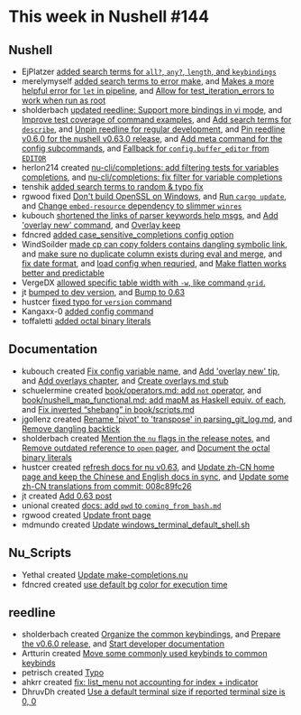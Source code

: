 # This week in Nushell #144

## Nushell

- EjPlatzer [added search terms for `all?`, `any?`, `length`, and `keybindings`](https://github.com/nushell/nushell/pull/5665)
- merelymyself [added search terms to error make](https://github.com/nushell/nushell/pull/5657), and [Makes a more helpful error for `let` in pipeline](https://github.com/nushell/nushell/pull/5632), and [Allow for test_iteration_errors to work when run as root](https://github.com/nushell/nushell/pull/5609)
- sholderbach [updated reedline: Support more bindings in vi mode](https://github.com/nushell/nushell/pull/5654), and [Improve test coverage of command examples](https://github.com/nushell/nushell/pull/5650), and [Add search terms for `describe`](https://github.com/nushell/nushell/pull/5644), and [Unpin reedline for regular development](https://github.com/nushell/nushell/pull/5634), and [Pin reedline v0.6.0 for the nushell v0.63.0 release](https://github.com/nushell/nushell/pull/5620), and [Add meta command for the config subcommands](https://github.com/nushell/nushell/pull/5616), and [Fallback for `config.buffer_editor` from `EDITOR`](https://github.com/nushell/nushell/pull/5614)
- herlon214 created [nu-cli/completions: add filtering tests for variables completions](https://github.com/nushell/nushell/pull/5653), and [nu-cli/completions: fix filter for variable completions](https://github.com/nushell/nushell/pull/5641)
- tenshik [added search terms to random & typo fix](https://github.com/nushell/nushell/pull/5652)
- rgwood fixed [Don't build OpenSSL on Windows](https://github.com/nushell/nushell/pull/5651), and [Run `cargo update`](https://github.com/nushell/nushell/pull/5639), and [Change `embed-resource` dependency to slimmer `winres`](https://github.com/nushell/nushell/pull/5630)
- kubouch [shortened the links of parser keywords help msgs](https://github.com/nushell/nushell/pull/5648), and [Add 'overlay new' command](https://github.com/nushell/nushell/pull/5647), and [Overlay keep](https://github.com/nushell/nushell/pull/5629)
- fdncred [added case_sensitive_completions config option](https://github.com/nushell/nushell/pull/5646)
- WindSoilder [made cp can copy folders contains dangling symbolic link](https://github.com/nushell/nushell/pull/5645), and [make sure no duplicate column exists during eval and merge](https://github.com/nushell/nushell/pull/5633), and [fix date format](https://github.com/nushell/nushell/pull/5619), and [load config when requried](https://github.com/nushell/nushell/pull/5618), and [Make flatten works better and predictable](https://github.com/nushell/nushell/pull/5611)
- VergeDX [allowed specific table width with `-w`, like command `grid`.](https://github.com/nushell/nushell/pull/5643)
- jt [bumped to dev version](https://github.com/nushell/nushell/pull/5635), and [Bump to 0.63](https://github.com/nushell/nushell/pull/5627)
- hustcer [fixed  typo for `version` command](https://github.com/nushell/nushell/pull/5610)
- Kangaxx-0 [added config command](https://github.com/nushell/nushell/pull/5607)
- toffaletti [added octal binary literals](https://github.com/nushell/nushell/pull/5604)

## Documentation

- kubouch created [Fix config variable name](https://github.com/nushell/nushell.github.io/pull/459), and [Add 'overlay new' tip](https://github.com/nushell/nushell.github.io/pull/457), and [Add overlays chapter](https://github.com/nushell/nushell.github.io/pull/456), and [Create overlays.md stub](https://github.com/nushell/nushell.github.io/pull/447)
- schuelermine created [book/operators.md: add `not` operator](https://github.com/nushell/nushell.github.io/pull/458), and [book/nushell_map_functional.md: add mapM as Haskell equiv. of each](https://github.com/nushell/nushell.github.io/pull/452), and [Fix inverted “shebang” in book/scripts.md](https://github.com/nushell/nushell.github.io/pull/451)
- jgollenz created [Rename 'pivot' to 'transpose' in parsing_git_log.md](https://github.com/nushell/nushell.github.io/pull/455), and [Remove dangling backtick](https://github.com/nushell/nushell.github.io/pull/453)
- sholderbach created [Mention the `nu` flags in the release notes](https://github.com/nushell/nushell.github.io/pull/450), and [Remove outdated reference to `open` pager](https://github.com/nushell/nushell.github.io/pull/446), and [Document the octal binary literals](https://github.com/nushell/nushell.github.io/pull/445)
- hustcer created [refresh docs for nu v0.63](https://github.com/nushell/nushell.github.io/pull/449), and [Update zh-CN home page and keep the Chinese and English docs in sync](https://github.com/nushell/nushell.github.io/pull/443), and [Update some zh-CN translations from commit: 008c89fc26](https://github.com/nushell/nushell.github.io/pull/442)
- jt created [Add 0.63 post](https://github.com/nushell/nushell.github.io/pull/448)
- unional created [docs: add `pwd` to `coming_from_bash.md`](https://github.com/nushell/nushell.github.io/pull/444)
- rgwood created [Update front page](https://github.com/nushell/nushell.github.io/pull/441)
- mdmundo created [Update windows_terminal_default_shell.sh](https://github.com/nushell/nushell.github.io/pull/440)

## Nu_Scripts

- Yethal created [Update make-completions.nu](https://github.com/nushell/nu_scripts/pull/232)
- fdncred created [use default bg color for execution time](https://github.com/nushell/nu_scripts/pull/231)

## reedline

- sholderbach created [Organize the common keybindings](https://github.com/nushell/reedline/pull/433), and [Prepare the v0.6.0 release](https://github.com/nushell/reedline/pull/430), and [Start developer documentation](https://github.com/nushell/reedline/pull/424)
- Artturin created [Move some commonly used keybinds to common keybinds](https://github.com/nushell/reedline/pull/432)
- petrisch created [Typo](https://github.com/nushell/reedline/pull/429)
- ahkrr created [fix: list_menu not accounting for index + indicator](https://github.com/nushell/reedline/pull/428)
- DhruvDh created [Use a default terminal size if reported terminal size is 0, 0](https://github.com/nushell/reedline/pull/402)
